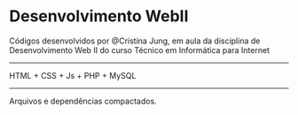 # Desenvolvimento WebII
Códigos desenvolvidos por @Cristina Jung, em aula da disciplina de Desenvolvimento Web II do curso Técnico em Informática para Internet
_________________________________________________________________________________________________________________________
HTML + CSS + Js + PHP + MySQL
_________________________________________________________________________________________________________________________
Arquivos e dependências compactados.
